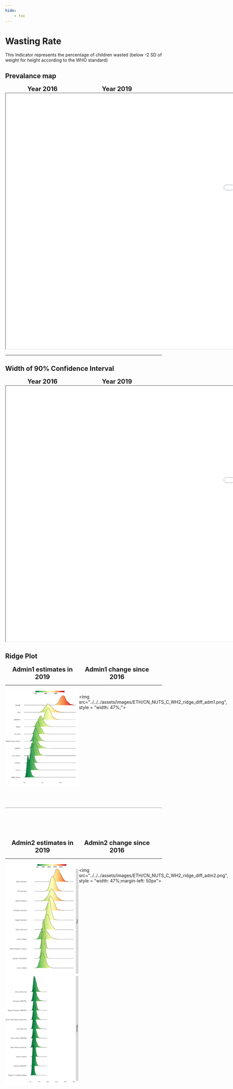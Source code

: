 ```yaml
---
hide:
    - toc
---
```

# Wasting Rate

This Indicator represents the percentage of children wasted (below -2 SD of weight for height according to the WHO standard)
## Prevalance map

<div style="width: 95%; display:grid; grid-template-columns: repeat(2, 1fr); gap: 0px; text-align:center; font-weight:bold;x">
  <div style="font-size: 20px">Year 2016</div>
  <div style="font-size: 20px">Year 2019</div>
</div>

<iframe src="../../../assets/images/ETH/CN_NUTS_C_WH2_detail.html" style = "width: 2000px; height: 820px"></iframe>

---

## Width of 90% Confidence Interval

<div style="width: 95%; display:grid; grid-template-columns: repeat(2, 1fr); gap: 0px; text-align:center; font-weight:bold;x">
  <div style="font-size: 20px">Year 2016</div>
  <div style="font-size: 20px">Year 2019</div>
</div>

<iframe src="../../../assets/images/ETH/CN_NUTS_C_WH2_detail_ci.html" style = "width: 2000px; height: 820px"></iframe>


## Ridge Plot

<div style="width: 95%; display:grid; grid-template-columns: repeat(2, 1fr); gap: 0px; text-align:center; font-weight:bold;x">
  <div style="font-size: 20px">Admin1 estimates in 2019</div>
  <div style="font-size: 20px">Admin1 change since 2016</div>
</div>

---

<div style="display: flex">
<img src="../../../assets/images/ETH/CN_NUTS_C_WH2_ridge_adm1.png", style = "width: 47%;">

<img src="../../../assets/images/ETH/CN_NUTS_C_WH2_ridge_diff_adm1.png", style = "width: 47%;">

</div>

<hr style="height: 1px; background-color: #8c8c8cff; border: none; margin: 20px 0; margin-bottom: 100px; margin-top: 70px;">


<div style="width: 95%; display:grid; grid-template-columns: repeat(2, 1fr); gap: 0px; text-align:center; font-weight:bold;x">
  <div style="font-size: 20px">Admin2 estimates in 2019</div>
  <div style="font-size: 20px">Admin2 change since 2016</div>
</div>

---

<div style="display: flex">
<img src="../../../assets/images/ETH/CN_NUTS_C_WH2_ridge_adm2.png", style = "width: 47%">

<img src="../../../assets/images/ETH/CN_NUTS_C_WH2_ridge_diff_adm2.png", style = "width: 47%;margin-left: 50px">

</div>
